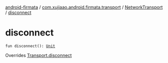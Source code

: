 [android-firmata](../../index.md) / [com.xujiaao.android.firmata.transport](../index.md) / [NetworkTransport](index.md) / [disconnect](./disconnect.md)

# disconnect

`fun disconnect(): `[`Unit`](https://kotlinlang.org/api/latest/jvm/stdlib/kotlin/-unit/index.html)

Overrides [Transport.disconnect](../-transport/disconnect.md)

